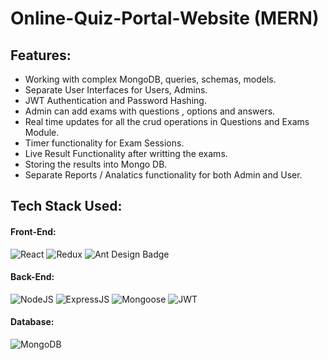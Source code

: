 # Online-Quiz-Portal-Website (MERN)

## Features:
* Working with complex MongoDB, queries, schemas, models.
* Separate User Interfaces for Users, Admins.
* JWT Authentication and Password Hashing.
* Admin can add exams with questions , options and answers.
* Real time updates for all the crud operations in Questions and Exams Module.
* Timer functionality for Exam Sessions.
* Live Result Functionality after writting the exams.
* Storing the results into Mongo DB.
* Separate Reports / Analatics functionality for both Admin and User.

## Tech Stack Used:
#### Front-End:
<img alt="React" src="https://img.shields.io/badge/react-%2320232a.svg?style=for-the-badge&logo=react&logoColor=%2361DAFB"/> <img alt="Redux" src="https://img.shields.io/badge/Redux-593D88?style=for-the-badge&logo=redux&logoColor=white"/> <img src="https://img.shields.io/badge/Ant%20Design-0170FE?logo=antdesign&logoColor=fff&style=for-the-badge" alt="Ant Design Badge">

#### Back-End:
<img alt="NodeJS" src="https://img.shields.io/badge/Node.js-43853D?style=for-the-badge&logo=node.js&logoColor=white"/> <img alt="ExpressJS" src="https://img.shields.io/badge/Express.js-000000?style=for-the-badge&logo=express&logoColor=white"/> <img alt="Mongoose" src ="https://img.shields.io/badge/Mongoose-orange?style=for-the-badge&logo=mongodb&logoColor=white"/> <img alt="JWT" src ="https://img.shields.io/badge/JWT-red?style=for-the-badge&logo=JSON+Web+Tokens&logoColor=white"/> 

#### Database:
<img alt="MongoDB" src ="https://img.shields.io/badge/MongoDB-4EA94B?style=for-the-badge&logo=mongodb&logoColor=white"/>

